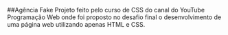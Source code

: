 ##Agência Fake
Projeto feito pelo curso de CSS do canal do YouTube Programação Web onde foi proposto no desafio final o desenvolvimento de uma página web utilizando apenas HTML e CSS.
